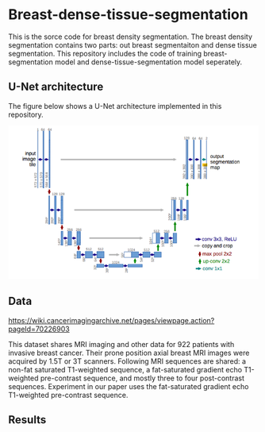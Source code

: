 # Breast-dense-tissue-segmentation

This is the sorce code for breast density segmentation.
The breast density segmentation contains two parts: out breast segmentaiton and dense tissue segmentation.
This repository includes the code of training breast-segmentation model and dense-tissue-segmentation model seperately.

## U-Net architecture

The figure below shows a U-Net architecture implemented in this repository.

![unet](UNet.png)

## Data
https://wiki.cancerimagingarchive.net/pages/viewpage.action?pageId=70226903

This dataset shares MRI imaging and other data for 922 patients with invasive breast cancer. Their prone position axial breast MRI images were acquired by 1.5T or 3T scanners. Following MRI sequences are shared: a non-fat saturated T1-weighted sequence, a fat-saturated gradient echo T1-weighted pre-contrast sequence, and mostly three to four post-contrast sequences. Experiment in our paper uses the fat-saturated gradient echo T1-weighted pre-contrast sequence.

## Results

